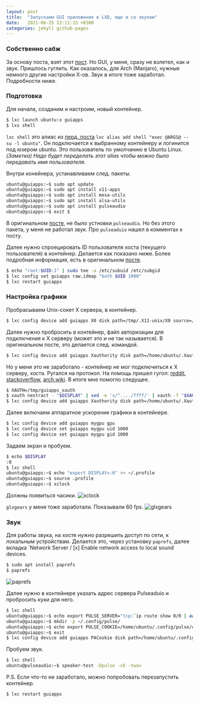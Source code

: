 ```yaml
---
layout: post
title:  "Запускаем GUI приложения в LXD, еще и со звуком"
date:   2021-06-25 22:11:33 +0300
categories: jekyll github-pages
---
```

### Собственно сабж

За основу поста, взят этот
[пост](https://blog.simos.info/how-to-run-graphics-accelerated-gui-apps-in-lxd-containers-on-your-ubuntu-desktop/).
Но GUI, у меня, сразу не взлетел, как и звук. Пришлось гуглить. Как оказалось,
для Arch (Manjaro), нужные немного другие настройки Х-ов. Звук в итоге тоже
заработал. Подробности ниже.

### Подготовка

Для начала, созданим и настроим, новый контейнер.
```sh
$ lxc launch ubuntu:x guiapps
$ lxs shell
```

`lxc shell` это алиас из [перд.
поста](https://dvg4000.github.io/some-notes/jekyll/github-pages/2021/04/19/lxd-lxc.html) `lxc alias add shell "exec @ARGS@ -- su -l
ubuntu"`. Он подключается к выбранному контейнеру и логинится под юзером ubuntu.
Это пользователь по умолчанию в Ubuntu Linux. *(Заметка) Надо будет переделать этот alias чтобы можно было передавать имя пользователя.*

Внутри конейнера, устанавливаем след. пакеты.
```sh
ubuntu@guiapps:~$ sudo apt update
ubuntu@guiapps:~$ sudo apt install x11-apps
ubuntu@guiapps:~$ sudo apt install mesa-utils
ubuntu@guiapps:~$ sudo apt install alsa-utils
ubuntu@guiapps:~$ sudo apt install pulseaudio
ubuntu@guiapps:~$ exit $
```

В оригинальном [посте](https://blog.simos.info/how-to-run-graphics-accelerated-gui-apps-in-lxd-containers-on-your-ubuntu-desktop/), не было устновки `pulseaudio`. Но без этого пакета, у меня
не работал звук. Про `pulseaduio` нашел в комментах к посту. 

Далее нужно спроецировать ID пользователя хоста (текущего пользователя) в
контейнер. Делается как показано ниже. Более подробная информация, есть в
оригинальном
[посте](https://blog.simos.info/how-to-run-graphics-accelerated-gui-apps-in-lxd-containers-on-your-ubuntu-desktop/).

```sh
$ echo "root:$UID:1" | sudo tee -a /etc/subuid /etc/subgid
$ lxc config set guiapps raw.idmap "both $UID 1000"
$ lxc restart guiapps
```

### Настройка графики

Пробрасываем Unix-сокет X сервера, в контейнер.
```sh
$ lxc config device add guiapps X0 disk path=/tmp/.X11-unix/X0 source=/tmp/.X11-unix/X0
```

Далее нужно пробросить в контейнер, файл авторизации для подключения к Х
серверу (может это и не так называется). В оригинальном посте, это делается
след. командой.
```sh
$ lxc config device add guiapps Xauthority disk path=/home/ubuntu/.Xauthority source=${XAUTHORITY}
```

Но у меня это не заработало - контейнер не мог подключиться к X серверу, хоста.
Ругался на протокол. На помощь пришел гугол:
[reddit](https://www.reddit.com/r/archlinux/comments/c7b9yw/gui_apps_inside_of_lxd_containers/esrvb4y?utm_source=share&utm_medium=web2x&context=3),
[stackoverflow](https://stackoverflow.com/questions/16296753/can-you-run-gui-applications-in-a-linux-docker-container/25280523#25280523),
[arch.wiki](https://wiki.archlinux.org/title/Systemd-nspawn#Avoiding_xhost).
В итоге мне помогло следущее.
```sh
$ XAUTH=/tmp/guiapps_xauth
$ xauth nextract - "$DISPLAY" | sed -e 's/^..../ffff/' | xauth -f "$XAUTH" nmerge -
$ lxc config device add guiapps Xauthority disk path=/home/ubuntu/.Xauthority source=${XAUTH}
```

Далее включаем аппаратное ускорение графики в контейнере.
```sh
$ lxc config device add guiapps mygpu gpu
$ lxc config device set guiapps mygpu uid 1000
$ lxc config device set guiapps mygpu gid 1000
```

Задаем экран и пробуем.
```sh
$ echo $DISPLAY
:0
$ lxc shell
ubuntu@guiapps:~$ echo "export DISPLAY=:0" >> ~/.profile 
ubuntu@guiapps:~$ source .profile
ubuntu@guiapps:~$ xclock
```
Должны появиться часики.
![xclock](https://i2.wp.com/blog.simos.info/wp-content/uploads/2017/05/xclock.png?ssl=1)

`glxgears` у меня тоже заработали. Показывали 60 fps.
![glxgears](https://i1.wp.com/blog.simos.info/wp-content/uploads/2017/05/glxgears-container.png?ssl=1)


### Звук

Для работы звука, на хосте нужно разрешить доступ по сети, к локальным устройствам.
Делается это, через установку `paprefs`, далее вкладка `Network Server / [x] Enable network 
access to local sound devices.
```sh
$ sudo apt install paprefs
$ paprefs
```

![paprefs](https://i2.wp.com/blog.simos.info/wp-content/uploads/2017/05/paprefs-network-access.png?resize=643%2C322&ssl=1)

Далее нужно в контейнере указать адрес сервера Pulseaduio и пробросить куки для
него.
```sh
$ lxc shell
ubuntu@guiapps:~$ echo export PULSE_SERVER="tcp:`ip route show 0/0 | awk '{print $3}'`" >> ~/.profile
ubuntu@guiapps:~$ mkdir -p ~/.config/pulse/
ubuntu@guiapps:~$ echo export PULSE_COOKIE=/home/ubuntu/.config/pulse/cookie >> ~/.profile
ubuntu@guiapps:~$ exit
$ lxc config device add guiapps PACookie disk path=/home/ubuntu/.config/pulse/cookie source=/home/${USER}/.config/pulse/cookie
```

Пробуем звук.
```sh
$ lxc shell
ubuntu@pulseaudio:~$ speaker-test -Dpulse -c6 -twav
```

P.S. Если что-то не заработало, можно попробовать перезапустить контейнер.
```sh
$ lxc restart guiapps
```
